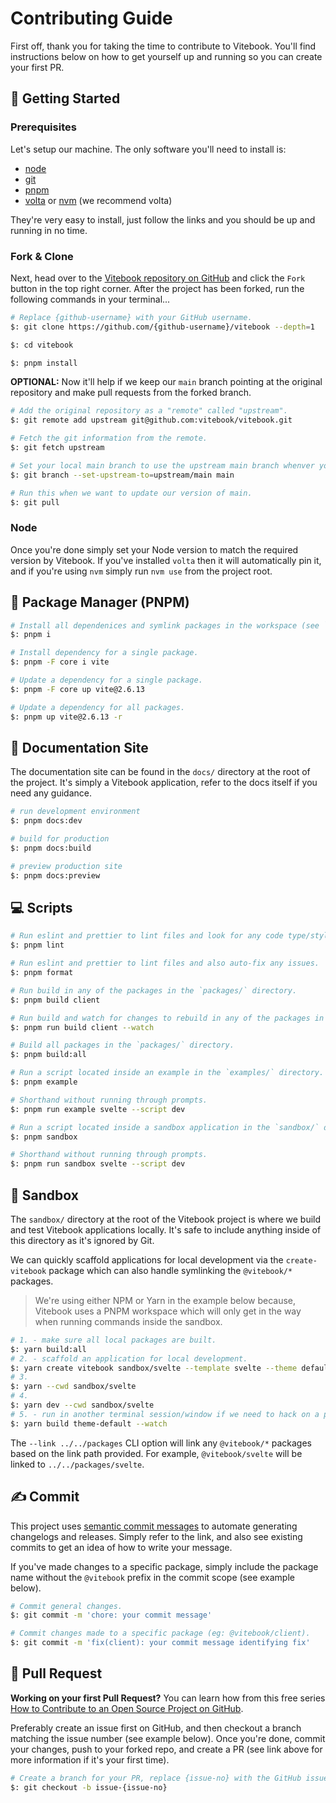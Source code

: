 # Contributing Guide

First off, thank you for taking the time to contribute to Vitebook. You'll find instructions below
on how to get yourself up and running so you can create your first PR.

## 🎒 Getting Started

### Prerequisites

Let's setup our machine. The only software you'll need to install is:

- [node](https://nodejs.org/en/download)
- [git](https://git-scm.com/downloads)
- [pnpm](https://pnpm.io/installation)
- [volta](https://docs.volta.sh/guide) or [nvm](https://github.com/nvm-sh/nvm)
  (we recommend volta)

They're very easy to install, just follow the links and you should be up and running in no time.

### Fork & Clone

Next, head over to the [Vitebook repository on GitHub][vitebook] and click the `Fork` button in the
top right corner. After the project has been forked, run the following commands in your terminal...

```bash
# Replace {github-username} with your GitHub username.
$: git clone https://github.com/{github-username}/vitebook --depth=1

$: cd vitebook

$: pnpm install
```

**OPTIONAL:** Now it'll help if we keep our `main` branch pointing at the original repository and make
pull requests from the forked branch.

```bash
# Add the original repository as a "remote" called "upstream".
$: git remote add upstream git@github.com:vitebook/vitebook.git

# Fetch the git information from the remote.
$: git fetch upstream

# Set your local main branch to use the upstream main branch whenver you run `git pull`.
$: git branch --set-upstream-to=upstream/main main

# Run this when we want to update our version of main.
$: git pull
```

### Node

Once you're done simply set your Node version to match the required version by Vitebook. If you've
installed `volta` then it will automatically pin it, and if you're using `nvm` simply run `nvm use`
from the project root.

## 💼 Package Manager (PNPM)

```bash
# Install all dependenices and symlink packages in the workspace (see `pnpm-workspace.yaml`).
$: pnpm i

# Install dependency for a single package.
$: pnpm -F core i vite

# Update a dependency for a single package.
$: pnpm -F core up vite@2.6.13

# Update a dependency for all packages.
$: pnpm up vite@2.6.13 -r
```

## 📝 Documentation Site

The documentation site can be found in the `docs/` directory at the root of the project. It's
simply a Vitebook application, refer to the docs itself if you need any guidance.

```bash
# run development environment
$: pnpm docs:dev

# build for production
$: pnpm docs:build

# preview production site
$: pnpm docs:preview
```

## 💻 Scripts

```bash
# Run eslint and prettier to lint files and look for any code type/style/format issues.
$: pnpm lint

# Run eslint and prettier to lint files and also auto-fix any issues.
$: pnpm format

# Run build in any of the packages in the `packages/` directory.
$: pnpm build client

# Run build and watch for changes to rebuild in any of the packages in the `packages/` directory.
$: pnpm run build client --watch

# Build all packages in the `packages/` directory.
$: pnpm build:all

# Run a script located inside an example in the `examples/` directory.
$: pnpm example

# Shorthand without running through prompts.
$: pnpm run example svelte --script dev

# Run a script located inside a sandbox application in the `sandbox/` directory.
$: pnpm sandbox

# Shorthand without running through prompts.
$: pnpm run sandbox svelte --script dev
```

## 🧪 Sandbox

The `sandbox/` directory at the root of the Vitebook project is where we build and test Vitebook
applications locally. It's safe to include anything inside of this directory as it's ignored
by Git.

We can quickly scaffold applications for local development via the `create-vitebook` package which
can also handle symlinking the `@vitebook/*` packages.

> We're using either NPM or Yarn in the example below because, Vitebook uses a PNPM workspace which
> will only get in the way when running commands inside the sandbox.

```bash
# 1. - make sure all local packages are built.
$: yarn build:all
# 2. - scaffold an application for local development.
$: yarn create vitebook sandbox/svelte --template svelte --theme default --link ../../packages
# 3.
$: yarn --cwd sandbox/svelte
# 4.
$: yarn dev --cwd sandbox/svelte
# 5. - run in another terminal session/window if we need to hack on a package.
$: yarn build theme-default --watch
```

The `--link ../../packages` CLI option will link any `@vitebook/*` packages based on the link path
provided. For example, `@vitebook/svelte` will be linked to `../../packages/svelte`.

## ✍️ Commit

This project uses [semantic commit messages][semantic-commit-style] to automate generating
changelogs and releases. Simply refer to the link, and also see existing commits to get an idea
of how to write your message.

If you've made changes to a specific package, simply include the package name without the
`@vitebook` prefix in the commit scope (see example below).

```bash
# Commit general changes.
$: git commit -m 'chore: your commit message'

# Commit changes made to a specific package (eg: @vitebook/client).
$: git commit -m 'fix(client): your commit message identifying fix'
```

## 🎉 Pull Request

**Working on your first Pull Request?** You can learn how from this free series
[How to Contribute to an Open Source Project on GitHub][pr-beginner-series].

Preferably create an issue first on GitHub, and then checkout a branch matching the issue number
(see example below). Once you're done, commit your changes, push to your forked repo, and create
a PR (see link above for more information if it's your first time).

```bash
# Create a branch for your PR, replace {issue-no} with the GitHub issue number.
$: git checkout -b issue-{issue-no}
```

[vitebook]: https://github.com/vitebook/vitebook
[npm]: https://www.npmjs.com
[monorepo]: https://en.wikipedia.org/wiki/Monorepo
[semantic-commit-style]: https://gist.github.com/joshbuchea/6f47e86d2510bce28f8e7f42ae84c716
[pr-beginner-series]: https://app.egghead.io/courses/how-to-contribute-to-an-open-source-project-on-github

